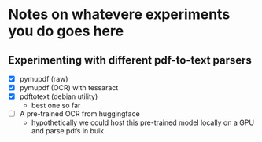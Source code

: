 # Notes on whatevere experiments you do goes here


## Experimenting with different pdf-to-text parsers

- [x] pymupdf (raw)
- [x] pymupdf (OCR) with tessaract
- [x] pdftotext (debian utility)
     - best one so far
- [ ] A pre-trained OCR from huggingface
     - hypothetically we could host this pre-trained model locally on a GPU and parse pdfs in bulk.
